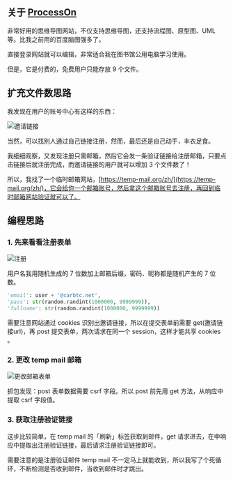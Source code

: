 ## 关于 [ProcessOn](https://www.processon.com/i/5ad16f4be4b0518eacae31fb)

非常好用的思维导图网站，不仅支持思维导图，还支持流程图、原型图、UML 等。比我之前用的百度脑图强多了。

直接登录网站就可以编辑，非常适合我在图书馆公用电脑学习使用。

但是，它是付费的，免费用户只能存放 9 个文件。

## 扩充文件数思路

我发现在用户的账号中心有这样的东西：

![邀请链接](https://upload-images.jianshu.io/upload_images/5690299-8c3228ba522c1855.png?imageMogr2/auto-orient/strip%7CimageView2/2/w/1240)

当然，可以找别人通过自己链接注册，然而，最后还是自己动手，丰衣足食。

我细细观察，又发现注册只需邮箱，然后它会发一条验证链接给注册邮箱，只要点击链接后就注册完成，而邀请链接的用户就可以增加 3 个文件数了！

所以，我找了一个临时邮箱网站，[https://temp-mail.org/zh/](https://temp-mail.org/zh/)，它会给你一个邮箱账号，然后拿这个邮箱账号去注册，再回到临时邮箱网站验证就可以了。

## 编程思路

### 1. 先来看看注册表单

![注册](https://upload-images.jianshu.io/upload_images/5690299-892570595b743eed.png?imageMogr2/auto-orient/strip%7CimageView2/2/w/1240)

用户名我用随机生成的 7 位数加上邮箱后缀，密码、昵称都是随机产生的 7 位数。

```python
'email': user + '@carbtc.net',
'pass': str(random.randint(1000000, 9999999)),
'fullname': str(random.randint(1000000, 9999999))
```

需要注意网站通过 cookies 识别出邀请链接，所以在提交表单前需要 get(邀请链接url)，再 post 提交表单，两次请求在同一个 session，这样才能共享 cookies 。

### 2. 更改 temp mail 邮箱

![更改邮箱表单](https://upload-images.jianshu.io/upload_images/5690299-75166eb422410257.png?imageMogr2/auto-orient/strip%7CimageView2/2/w/1240)

抓包发现：post 表单数据需要 csrf 字段。所以 post 前先用 get 方法，从响应中提取 csrf 字段值。

### 3. 获取注册验证链接

这步比较简单，在 temp mail 的「刷新」标签获取到邮件，get 请求进去，在中响应中提取出注册验证链接，最后请求注册验证链接即可。

需要注意的是注册验证邮件 temp mail 不一定马上就能收到，所以我写了个死循环，不断检测是否收到邮件，当收到邮件时才跳出。